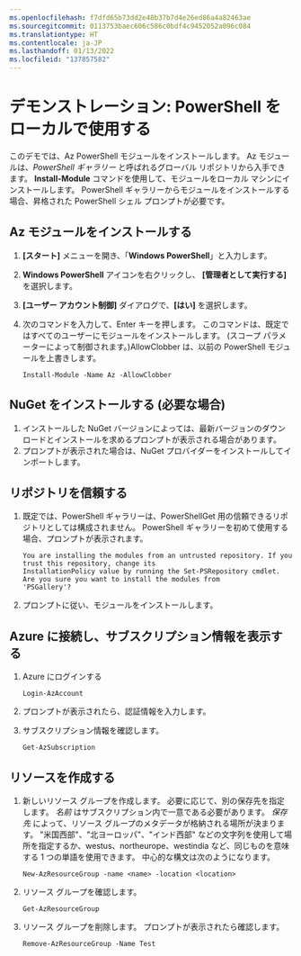 ```yaml
---
ms.openlocfilehash: f7dfd65b73dd2e48b37b7d4e26ed86a4a82463ae
ms.sourcegitcommit: 0113753baec606c586c0bdf4c9452052a096c084
ms.translationtype: HT
ms.contentlocale: ja-JP
ms.lasthandoff: 01/13/2022
ms.locfileid: "137857582"
---
```

# <a name="demonstration-work-with-powershell-locally"></a>デモンストレーション: PowerShell をローカルで使用する

このデモでは、Az PowerShell モジュールをインストールします。 Az モジュールは、*PowerShell ギャラリー* と呼ばれるグローバル リポジトリから入手できます。 **Install-Module** コマンドを使用して、モジュールをローカル マシンにインストールします。 PowerShell ギャラリーからモジュールをインストールする場合、昇格された PowerShell シェル プロンプトが必要です。 

## <a name="install-the-az-module"></a>Az モジュールをインストールする

1. **[スタート]** メニューを開き、「**Windows PowerShell**」と入力します。
2. **Windows PowerShell** アイコンを右クリックし、 **[管理者として実行する]** を選択します。
3. **[ユーザー アカウント制御]** ダイアログで、**[はい]** を選択します。
4. 次のコマンドを入力して、Enter キーを押します。 このコマンドは、既定ではすべてのユーザーにモジュールをインストールします。 (スコープ パラメーターによって制御されます。)AllowClobber は、以前の PowerShell モジュールを上書きします。 

    ```
    Install-Module -Name Az -AllowClobber
    ```

## <a name="install-nuget-if-needed"></a>NuGet をインストールする (必要な場合)

1. インストールした NuGet バージョンによっては、最新バージョンのダウンロードとインストールを求めるプロンプトが表示される場合があります。
2. プロンプトが表示された場合は、NuGet プロバイダーをインストールしてインポートします。

## <a name="trust-the-repository"></a>リポジトリを信頼する

1. 既定では、PowerShell ギャラリーは、PowerShellGet 用の信頼できるリポジトリとしては構成されません。 PowerShell ギャラリーを初めて使用する場合、プロンプトが表示されます。

    ```
    You are installing the modules from an untrusted repository. If you trust this repository, change its
    InstallationPolicy value by running the Set-PSRepository cmdlet. Are you sure you want to install the modules from
    'PSGallery'?
    ```

2. プロンプトに従い、モジュールをインストールします。 

## <a name="connect-to-azure-and-view-your-subscription-information"></a>Azure に接続し、サブスクリプション情報を表示する

1. Azure にログインする

    ```
    Login-AzAccount
    ```

2. プロンプトが表示されたら、認証情報を入力します。
3. サブスクリプション情報を確認します。

    ```
    Get-AzSubscription
    ```

## <a name="create-resources"></a>リソースを作成する

1. 新しいリソース グループを作成します。 必要に応じて、別の保存先を指定します。 *名前* はサブスクリプション内で一意である必要があります。 *保存先* によって、リソース グループのメタデータが格納される場所が決まります。 "米国西部"、"北ヨーロッパ"、"インド西部" などの文字列を使用して場所を指定するか、westus、northeurope、westindia など、同じものを意味する 1 つの単語を使用できます。 中心的な構文は次のようになります。

    ```
    New-AzResourceGroup -name <name> -location <location>
    ```

2. リソース グループを確認します。 
  
    ```
    Get-AzResourceGroup
    ```

3. リソース グループを削除します。 プロンプトが表示されたら確認します。 

    ```
    Remove-AzResourceGroup -Name Test
    ```